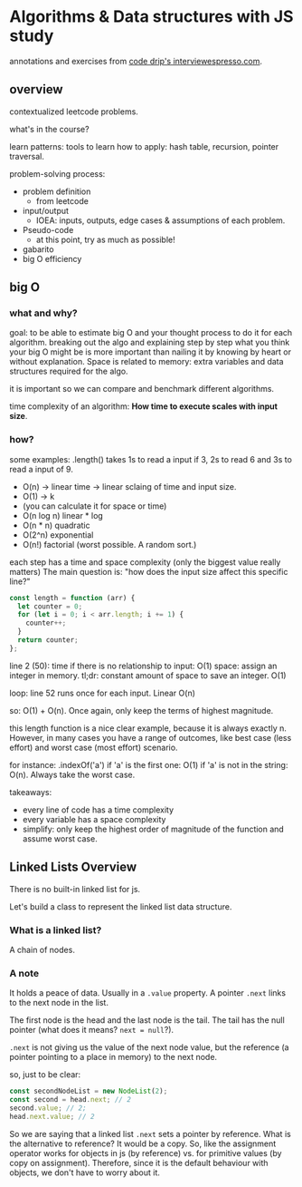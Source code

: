 # Algorithms & Data structures with JS study

annotations and exercises from [code drip's interviewespresso.com](https://interviewespresso.com/).

## overview

contextualized leetcode problems.

what's in the course?

learn patterns: tools to learn how to apply: hash table, recursion, pointer traversal.

problem-solving process:

- problem definition
  - from leetcode
- input/output
  - IOEA: inputs, outputs, edge cases & assumptions of each problem.
- Pseudo-code
  - at this point, try as much as possible!
- gabarito
- big O efficiency

## big O

### what and why?

goal: to be able to estimate big O and your thought process to do it for each algorithm.
breaking out the algo and explaining step by step what you think your big O might be is more important than nailing it by knowing by heart or without explanation.
Space is related to memory: extra variables and data structures required for the algo.

it is important so we can compare and benchmark different algorithms.

time complexity of an algorithm: **How time to execute scales with input size**.

### how?

some examples:
.length() takes 1s to read a input if 3, 2s to read 6 and 3s to read a input of 9.

- O(n) -> linear time -> linear sclaing of time and input size.
- O(1) -> k
- (you can calculate it for space or time)
- O(n log n) linear \* log
- O(n \* n) quadratic
- O(2^n) exponential
- O(n!) factorial (worst possible. A random sort.)

each step has a time and space complexity (only the biggest value really matters)
The main question is: "how does the input size affect this specific line?"

```javascript
const length = function (arr) {
  let counter = 0;
  for (let i = 0; i < arr.length; i += 1) {
    counter++;
  }
  return counter;
};
```

line 2 (50):
time
if there is no relationship to input: O(1)
space:
assign an integer in memory. tl;dr: constant amount of space to save an integer. O(1)

loop:
line 52 runs once for each input. Linear O(n)

so: O(1) + O(n). Once again, only keep the terms of highest magnitude.

this length function is a nice clear example, because it is always exactly n. However, in many cases you have a range of outcomes, like best case (less effort) and worst case (most effort) scenario.

for instance: .indexOf('a') if 'a' is the first one: O(1) if 'a' is not in the string: O(n). Always take the worst case.

takeaways:

- every line of code has a time complexity
- every variable has a space complexity
- simplify: only keep the highest order of magnitude of the function and assume worst case.

## Linked Lists Overview

There is no built-in linked list for js.

Let's build a class to represent the linked list data structure.

### What is a linked list?

A chain of nodes.

### A note

It holds a peace of data. Usually in a `.value` property. A pointer `.next` links to the next node in the list.

The first node is the head and the last node is the tail. The tail has the null pointer (what does it means? `next = null`?).

`.next` is not giving us the value of the next node value, but the reference (a pointer pointing to a place in memory) to the next node.

so, just to be clear:

```js
const secondNodeList = new NodeList(2);
const second = head.next; // 2
second.value; // 2;
head.next.value; // 2
```

So we are saying that a linked list `.next` sets a pointer by reference. What is the alternative to reference? It would be a copy. So, like the assignment operator works for objects in js (by reference) vs. for primitive values (by copy on assignment). Therefore, since it is the default behaviour with objects, we don't have to worry about it.
